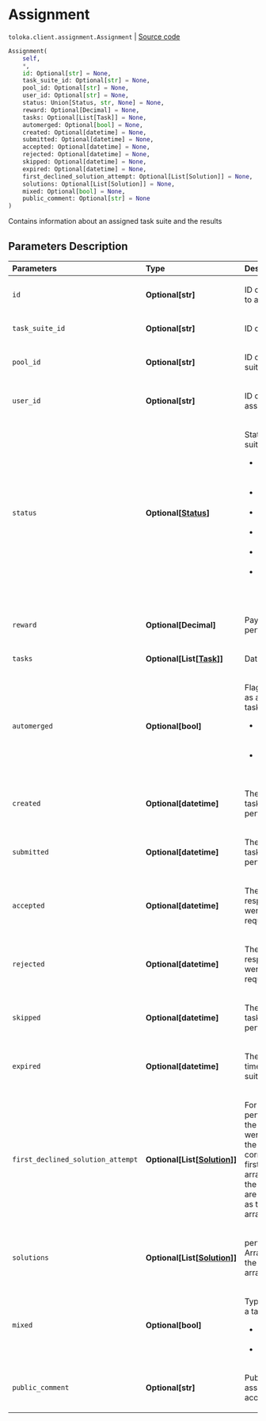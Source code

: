 # Assignment
`toloka.client.assignment.Assignment` | [Source code](https://github.com/Toloka/toloka-kit/blob/v0.1.26/src/client/assignment.py#L19)

```python
Assignment(
    self,
    *,
    id: Optional[str] = None,
    task_suite_id: Optional[str] = None,
    pool_id: Optional[str] = None,
    user_id: Optional[str] = None,
    status: Union[Status, str, None] = None,
    reward: Optional[Decimal] = None,
    tasks: Optional[List[Task]] = None,
    automerged: Optional[bool] = None,
    created: Optional[datetime] = None,
    submitted: Optional[datetime] = None,
    accepted: Optional[datetime] = None,
    rejected: Optional[datetime] = None,
    skipped: Optional[datetime] = None,
    expired: Optional[datetime] = None,
    first_declined_solution_attempt: Optional[List[Solution]] = None,
    solutions: Optional[List[Solution]] = None,
    mixed: Optional[bool] = None,
    public_comment: Optional[str] = None
)
```

Contains information about an assigned task suite and the results

## Parameters Description

| Parameters | Type | Description |
| :----------| :----| :-----------|
`id`|**Optional\[str\]**|<p>ID of the task suite assignment to a performer.</p>
`task_suite_id`|**Optional\[str\]**|<p>ID of a task suite.</p>
`pool_id`|**Optional\[str\]**|<p>ID of the pool that the task suite belongs to.</p>
`user_id`|**Optional\[str\]**|<p>ID of the performer who was assigned the task suite.</p>
`status`|**Optional\[[Status](toloka.client.assignment.Assignment.Status.md)\]**|<p>Status of an assigned task suite.<ul><li>ACTIVE - In the process of execution by the performer.</li><li>SUBMITTED - Completed but not checked.</li><li>ACCEPTED - Accepted by the requester.</li><li>REJECTED - Rejected by the requester.</li><li>SKIPPED - Skipped by the performer.</li><li>EXPIRED - The time for completing the tasks expired.</li></ul></p>
`reward`|**Optional\[Decimal\]**|<p>Payment received by the performer.</p>
`tasks`|**Optional\[List\[[Task](toloka.client.task.Task.md)\]\]**|<p>Data for the tasks.</p>
`automerged`|**Optional\[bool\]**|<p>Flag of the response received as a result of merging identical tasks. Value:<ul><li>True - The response was recorded when identical tasks were merged.</li><li>False - Normal performer response.</li></ul></p>
`created`|**Optional\[datetime\]**|<p>The date and time when the task suite was assigned to a performer.</p>
`submitted`|**Optional\[datetime\]**|<p>The date and time when the task suite was completed by a performer.</p>
`accepted`|**Optional\[datetime\]**|<p>The date and time when the responses for the task suite were accepted by the requester.</p>
`rejected`|**Optional\[datetime\]**|<p>The date and time when the responses for the task suite were rejected by the requester.</p>
`skipped`|**Optional\[datetime\]**|<p>The date and time when the task suite was skipped by the performer.</p>
`expired`|**Optional\[datetime\]**|<p>The date and time when the time for completing the task suite expired.</p>
`first_declined_solution_attempt`|**Optional\[List\[[Solution](toloka.client.solution.Solution.md)\]\]**|<p>For training tasks. The performer&#x27;s first responses in the training task (only if these were the wrong answers). If the performer answered correctly on the first try, the first_declined_solution_attempt array is omitted. Arrays with the responses (output_values) are arranged in the same order as the task data in the tasks array.</p>
`solutions`|**Optional\[List\[[Solution](toloka.client.solution.Solution.md)\]\]**|<p>performer responses. Arranged in the same order as the data for tasks in the tasks array.</p>
`mixed`|**Optional\[bool\]**|<p>Type of operation for creating a task suite:<ul><li>True - Automatic (&quot;smart mixing&quot;).</li><li>False - Manually.</li></ul></p>
`public_comment`|**Optional\[str\]**|<p>Public comment about an assignment. Why it was accepted or rejected.</p>
